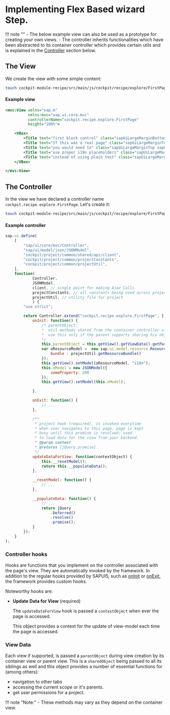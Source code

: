 # Implementing Flex Based wizard Step.

!!! note ""
    - The below example view can also be used as a prototype for creating your own views.
    - The controller inherits functionalities which have been abstracted to its container controller which provides certain utils and is explained in the [Controller](./implementing-view.md#controller-hooks) section below.

## The View

We create the view with some simple content:

```bash
touch cockpit-module-recipe/src/main/js/cockpit/recipe/explore/FirstPage.view.xml
```

#### Example view

```xml
<mvc:View xmlns="sap.m"
          xmlns:mvc="sap.ui.core.mvc"
          controllerName="cockpit.recipe.explore.FirstPage"
          height="100%">

    <VBox>
        <Title text="first block control" class="sapUiLargeMarginBottom"/>
        <Title text="If this was a real page" class="sapUiLargeMarginTop sapUiLargeMarginBottom"/>
        <Title text="you would need to" class="sapUiLargeMarginTop sapUiLargeMarginBottom"/>
        <Title text="use proper i18n placeholders" class="sapUiLargeMarginTop sapUiLargeMarginBottom"/>
        <Title text="instead of using plain text" class="sapUiLargeMarginTop sapUiLargeMarginBottom"/>
    </VBox>

</mvc:View>
```

## The Controller

In the view we have declared a controller name `cockpit.recipe.explore.FirstPage`.
Let's create it:

```bash
touch cockpit-module-recipe/src/main/js/cockpit/recipe/explore/FirstPage.controller.js
```

#### Example controller

```js
sap.ui.define(
	[
		"sap/ui/core/mvc/Controller",
        "sap/ui/model/json/JSONModel",
        "cockpit/project/common/shared/api/client",
        "cockpit/project/common/projectConstants",
        "cockpit/project/common/projectUtil",
	],
    function(
            Controller,
            JSONModel,
            client, // single point for making Ajax Calls
            projectConstants, // all constants being used across project are maintained here
            projectUtil, // utility file for project
            ) {
		"use strict";

		return Controller.extend("cockpit.recipe.explore.FirstPage", {
			onInit: function() {
                /* parentObject:
                *  util methods shared from the container controller of this page.
                *  use this only if the parent supports sharing his object.
                */
                this.parentObject = this.getView().getViewData().getParentObject();
 				var oResourceModel =  new sap.ui.model.resource.ResourceModel({
					bundle : projectUtil.getResourceBundle()
				});
                this.getView().setModel(oResourceModel, "i18n");
                this.oModel = new JSONModel({
					someProperty: 200
                });
                this.getView().setModel(this.oModel);

			},

			onExit: function() {
				// ...
			},

			/**
			 * project hook (required), is invoked everytime
			 * when user navigates to this page. page is kept
			 * busy until this promise is resolved: used
			 * to load data for the view from your backend.
			 * @param context
			 * @returns {jQuery.promise}
			 */
			updateDataForView: function(contextObject) {
                this.__resetModel();
				return this.__populateData();
            },

            __resetModel: function() {
				// ...
            },

            __populateData: function() {
                // ...
                return jQuery
					.Deferred()
					.resolve()
					.promise();
            }
		});
	}
);
```

### Controller hooks

Hooks are functions that you implement on the controller associated with the page's view. They are automatically invoked by the framework. In addition to the regular hooks provided by SAPUI5, such as <a href="https://sapui5.hana.ondemand.com/#/api/sap.ui.core.mvc.Controller/methods/onInit" target="_blank">onInit</a> or <a href="https://sapui5.hana.ondemand.com/#/api/sap.ui.core.mvc.Controller/methods/onExit" target="_blank">onExit</a>, the framework provides custom hooks.

Noteworthy hooks are:

- **Update Data for View** (required)

    The `updateDataForView` hook is passed a `contextObject` when ever the page is accessed.

    This object provides a context for the update of view-model each time the page is accessed.



### View Data

Each view if supported, is passed a `parentObject` during view creation by its container view or parent view. This is a `sharedObject` being passed to all its siblings as well and this object provides a number of essential functions for (among others):

  - navigation to other tabs
  - accessing the current scope or it's parents.
  - get user permissions for a project.

!!! note "Note:"
    - These methods may vary as they depend on the container view.